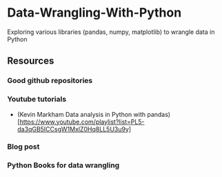 # Data-Wrangling-With-Python
Exploring various libraries (pandas, numpy, matplotlib) to wrangle data in Python

## Resources

### Good github repositories

### Youtube tutorials
- (Kevin Markham Data analysis in Python with pandas)[https://www.youtube.com/playlist?list=PL5-da3qGB5ICCsgW1MxlZ0Hq8LL5U3u9y]

### Blog post

### Python Books for data wrangling
